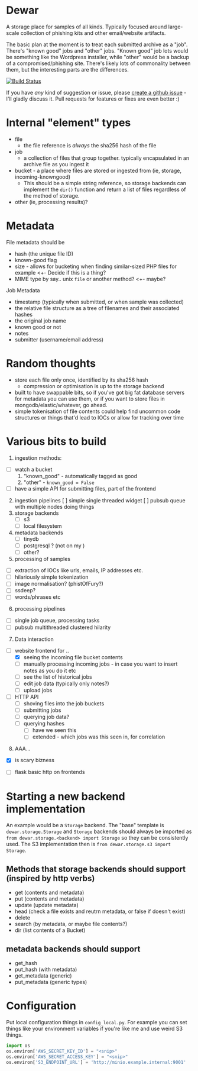 # Dewar

A storage place for samples of all kinds. Typically focused around large-scale collection of phishing kits and other email/website artifacts.

The basic plan at the moment is to treat each submitted archive as a "job". There's "known good" jobs and "other" jobs. "Known good" job lots would be something like the Wordpress installer, while "other" would be a backup of a compromised/phishing site. There's likely lots of commonality between them, but the interesting parts are the differences.

[![Build Status](https://droneio.yaleman.org/api/badges/yaleman/dewar/status.svg)](https://droneio.yaleman.org/yaleman/dewar)

If you have *any* kind of suggestion or issue, please [create a github issue](https://github.com/yaleman/dewar/issues/new) - I'll gladly discuss it. Pull requests for features or fixes are even better :)

# Internal "element" types

  - file
    - the file reference is *always* the sha256 hash of the file
  - job 
    - a collection of files that group together. typically encapsulated in an archive file as you ingest it
  - bucket - a place where files are stored or ingested from (ie, storage, incoming-knowngood)
    - This should be a simple string reference, so storage backends can implement the `dir()` function and return a list of files regardless of the method of storage.
  - other (ie, processing results)?

# Metadata

File metadata should be

  - hash (the unique file ID)
  - known-good flag
  - size - allows for bucketing when finding similar-sized PHP files for example <+- Decide if this is a thing?
  - MIME type by say.. unix `file` or another method? <+- maybe? 

Job Metadata

  - timestamp (typically when submitted, or when sample was collected)
  - the relative file structure as a tree of filenames and their associated hashes
  - the original job name
  - known good or not
  - notes
  - submitter (username/email address)

# Random thoughts

- store each file only once, identified by its sha256 hash
  - compression or optimisation is up to the storage backend
- built to have swappable bits, so if you've got big fat database servers for metadata you can use them, or if you want to store files in mongodb/elastic/whatever, go ahead.
- simple tokenisation of file contents could help find uncommon code structures or things that'd lead to IOCs or allow for tracking over time

# Various bits to build

1. ingestion methods:
  - [ ] watch a bucket
    1. "known_good" - automatically tagged as good
    2. "other" - `known_good = False`
  - [ ] have a simple API for submitting files, part of the frontend
2. ingestion pipelines
  [ ] simple single threaded widget
  [ ] pubsub queue with multiple nodes doing things
3. storage backends
    - [ ] s3
    - [ ] local filesystem
4. metadata backends
    - [ ] tinydb
    - [ ] postgresql ? (not on my )
    - [ ] other?
5. processing of samples
  - [ ] extraction of IOCs like urls, emails, IP addresses etc.
  - [ ] hilariously simple tokenization
  - [ ] image normalisation? (phistOfFury?)
  - [ ] ssdeep?
  - [ ] words/phrases etc
6. processing pipelines
  - [ ] single job queue, processing tasks
  - [ ] pubsub multithreaded clustered hilarity
7. Data interaction
  - [ ] website frontend for .. 
    - [x] seeing the incoming file bucket contents
    - [ ] manually processing incoming jobs - in case you want to insert notes as you do it etc
    - [ ] see the list of historical jobs
    - [ ] edit job data (typically only notes?)
    - [ ] upload jobs
  - [ ] HTTP API
    - [ ] shoving files into the job buckets
    - [ ] submitting jobs
    - [ ] querying job data?
    - [ ] querying hashes
      - [ ] have we seen this
      - [ ] extended - which jobs was this seen in, for correlation
8. AAA...
  * [x] is scary bizness
  * [ ] flask basic http on frontends


# Starting a new backend implementation

An example would be a `Storage` backend. The "base" template is `dewar.storage.Storage` and `Storage` backends should always be imported as `from dewar.storage.<backend> import Storage` so they can be consistently used. The S3 implementation then is `from dewar.storage.s3 import Storage`.

## Methods that storage backends should support (inspired by http verbs)

  - get (contents and metadata)
  - put (contents and metadata)
  - update (update metadata)
  - head (check a file exists and reutrn metadata, or false if doesn't exist)
  - delete
  - search (by metadata, or maybe file contents?)
  - dir (list contents of a Bucket)

## metadata backends should support

  - get_hash
  - put_hash (with metadata)
  - get_metadata (generic)
  - put_metadata (generic types)

# Configuration

Put local configuration things in `config_local.py`. For example you can set things like your environment variables if you're like me and use weird S3 things.

```python
import os
os.environ['AWS_SECRET_KEY_ID'] = "<snip>"
os.environ['AWS_SECRET_ACCESS_KEY'] = "<snip>"
os.environ['S3_ENDPOINT_URL'] = 'http://minio.example.internal:9001'
```